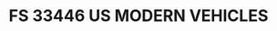 ---
layout: product
title: "FS 33446 US MODERN VEHICLES"
price: "300" 
desc: "Akrilna boja 17mL"
img_path: "/assets/img/A.MIG-0025.webp"
brand: "AMMO"
available: true
special_offer: false
new: false
soon: false
cat: "020000"
subcat: "020100"
subsubcat: "020101"
sifra: "A.MIG-0025"
popular: false
spec: false
---
